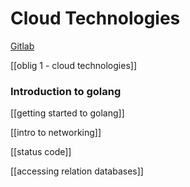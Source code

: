 # Cloud Technologies

[Gitlab](https://git.gvk.idi.ntnu.no/course/prog2005/prog2005-2025/-/wikis/home)

[[oblig 1 - cloud technologies]]

### Introduction to golang
[[getting started to golang]]

[[intro to networking]]

[[status code]]

[[accessing relation databases]]

